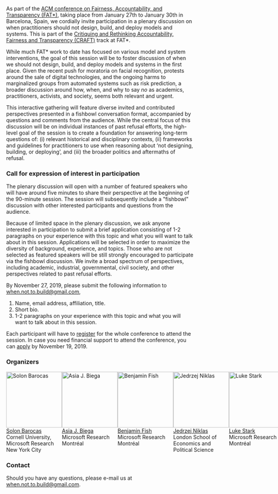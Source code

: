 As part of the [ACM conference on Fairness, Accountability, and Transparency (FAT\*)](https://fatconference.org/2020/index.html), taking place from January 27th to January 30th in Barcelona, Spain, we cordially invite participation in a plenary discussion on when practitioners should not design, build, and deploy models and systems. This is part of the [Critiquing and Rethinking Accountability, Fairness and Transparency (CRAFT)](https://fatconference.org/2020/callforcraft.html) track at FAT*.

While much FAT* work to date has focused on various model and system interventions, the goal of this session will be to foster discussion of when we should not design, build, and deploy models and systems in the first place. Given the recent push for moratoria on facial recognition, protests around the sale of digital technologies, and the ongoing harms to marginalized groups from automated systems such as risk prediction, a broader discussion around how, when, and why to say _no_ as academics, practitioners, activists, and society, seems both relevant and urgent. 

This interactive gathering will feature diverse invited and contributed perspectives presented in a fishbowl conversation format, accompanied by questions and comments from the audience. While the central focus of this discussion will be on individual instances of past refusal efforts, the high-level goal of the session is to create a foundation for answering long-term questions of: (i) relevant historical and disciplinary contexts, (ii) frameworks and guidelines for practitioners to use when reasoning about ‘not designing, building, or deploying’, and (iii) the broader politics and aftermaths of refusal.

### Call for expression of interest in participation
The plenary discussion will open with a number of featured speakers who will have around five minutes to share their perspective at the beginning of the 90-minute session. The session will subsequently include a "fishbowl" discussion with other interested participants and questions from the audience.

Because of limited space in the plenary discussion, we ask anyone interested in participation to submit a brief application consisting of 1-2 paragraphs on your experience with this topic and what you will want to talk about in this session.  Applications will be selected in order to maximize the diversity of background, experience, and topics. Those who are not selected as featured speakers will be still strongly encouraged to participate via the fishbowl discussion. We invite a broad spectrum of perspectives, including academic, industrial, governmental, civil society, and other perspectives related to past refusal efforts.

By November 27, 2019, please submit the following information to when.not.to.build@gmail.com,
1. Name, email address, affiliation, title.
2. Short bio.
3. 1-2 paragraphs on your experience with this topic and what you will want to talk about in this session.

Each participant will have to [register](https://fatconference.org/2020/registration.html) for the whole conference to attend the session. In case you need financial support to attend the conference, you can [apply](https://fatconference.org/2020/scholarships.html) by November 19, 2019.

### Organizers

<div style="display: flex">
  <div style="width:22.5%,height:auto">
    <a href="http://solon.barocas.org">
    <img alt="Solon Barocas" src="https://www.microsoft.com/en-us/research/uploads/prod/2019/04/Barocas-MSR-2.jpg" width="150" height="150">
    </a><br>
    <a href="http://solon.barocas.org">Solon Barocas</a><br>
    Cornell University,
    Microsoft Research New York City
  </div>
  
  <div style="width:2.5%">
  </div>

  <div style="width:22.5%,height:auto">
    <a href="https://people.mpi-inf.mpg.de/~jbiega/">
    <img alt="Asia J. Biega" src="https://www.microsoft.com/en-us/research/uploads/prod/2019/04/asia.jpg" width="150" height="150">
    </a><br>
    <a href="https://people.mpi-inf.mpg.de/~jbiega/">Asia J. Biega</a><br>
    Microsoft Research Montréal
  </div>
  
  <div style="width:2.5%">
  </div>
  <br>

  <div style="width:22.5%,height:auto">
    <a href="http://homepages.math.uic.edu/~bfish3/index.html">
    <img alt="Benjamin Fish" src="https://www.microsoft.com/en-us/research/uploads/prod/2019/01/befish_small.jpg" width="150" height="150">
    </a><br>
    <a href="http://homepages.math.uic.edu/~bfish3/index.html">Benjamin Fish</a><br>
    Microsoft Research Montréal
  </div>
  
  <div style="width:2.5%">
  </div>
  
  <div style="width:22.5%,height:auto">
    <a href="http://www.lse.ac.uk/media-and-communications/people/research-staff/jerdrzej-niklas">
    <img alt="Jedrzej Niklas" src="http://www.lse.ac.uk/media-and-communications/assets/images/people/research-staff/JedrekNiklas2017-Cropped-200x200.jpg" width="150" height="150">
    </a><br>
    <a href="http://www.lse.ac.uk/media-and-communications/people/research-staff/jerdrzej-niklas">Jedrzej Niklas</a><br>
    London School of Economics and Political Science
  </div>
  
  <div style="width:2.5%">
  </div>

  <div style="width:22.5%,height:auto">
    <a href="https://starkcontrast.co">
    <img alt="Luke Stark" src="https://www.microsoft.com/en-us/research/uploads/prod/2018/11/04_DSF9311_LukeStark2017_color_1000pxed.jpg" width="150" height="150">
    </a><br>
    <a href="https://starkcontrast.co">Luke Stark</a><br>
    Microsoft Research Montréal
  </div>
  
</div>


### Contact
Should you have any questions, please e-mail us at when.not.to.build@gmail.com.




<!---
## Welcome to GitHub Pages

You can use the [editor on GitHub](https://github.com/when-not-to-build/when-not-to-build.github.io/edit/master/index.md) to maintain and preview the content for your website in Markdown files.

Whenever you commit to this repository, GitHub Pages will run [Jekyll](https://jekyllrb.com/) to rebuild the pages in your site, from the content in your Markdown files.

### Markdown

Markdown is a lightweight and easy-to-use syntax for styling your writing. It includes conventions for

```markdown
Syntax highlighted code block

# Header 1
## Header 2
### Header 3

- Bulleted
- List

1. Numbered
2. List

**Bold** and _Italic_ and `Code` text

[Link](url) and ![Image](src)
```

For more details see [GitHub Flavored Markdown](https://guides.github.com/features/mastering-markdown/).

### Jekyll Themes

Your Pages site will use the layout and styles from the Jekyll theme you have selected in your [repository settings](https://github.com/when-not-to-build/when-not-to-build.github.io/settings). The name of this theme is saved in the Jekyll `_config.yml` configuration file.

### Support or Contact

Having trouble with Pages? Check out our [documentation](https://help.github.com/categories/github-pages-basics/) or [contact support](https://github.com/contact) and we’ll help you sort it out.
"""

-->
